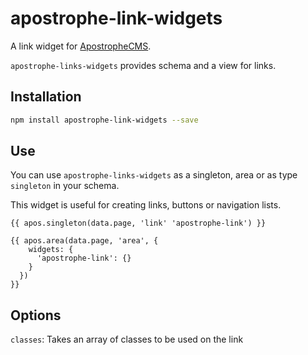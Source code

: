 # apostrophe-link-widgets

A link widget for [ApostropheCMS](http://apostrophecms.org/).

`apostrophe-links-widgets` provides schema and a view for links.

## Installation

```bash
npm install apostrophe-link-widgets --save
```

## Use

You can use `apostrophe-links-widgets` as a singleton, area or as type `singleton` in your schema.

This widget is useful for creating links, buttons or navigation lists.

```nunjucks
{{ apos.singleton(data.page, 'link' 'apostrophe-link') }}
```

```nunjucks
{{ apos.area(data.page, 'area', {
    widgets: {
      'apostrophe-link': {}
    }
  })
}}
```

## Options

`classes`: Takes an array of classes to be used on the link
